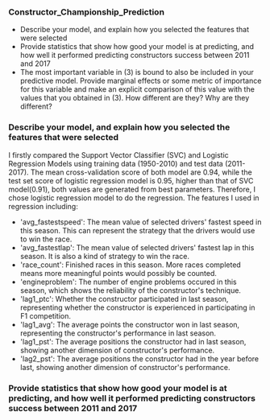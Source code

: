 ### Constructor_Championship_Prediction
- Describe your model, and explain how you selected the features that were selected
- Provide statistics that show how good your model is at predicting, and how well it performed predicting constructors
success between 2011 and 2017
- The most important variable in (3) is bound to also be included in your predictive model. Provide marginal effects or
some metric of importance for this variable and make an explicit comparison of this value with the values that you
obtained in (3). How different are they? Why are they different?


### Describe your model, and explain how you selected the features that were selected
  I firstly compared the Support Vector Classifier (SVC) and Logistic Regression Models using training data (1950-2010) and test data (2011-2017). The mean cross-validation score of both model are 0.94, while the test set score of logistic regression model is 0.95, higher than that of SVC model(0.91), both values are generated from best parameters. Therefore, I chose logistic regression model to do the regression.
  The features I used in regression including: 
  - 'avg_fastestspeed': The mean value of selected drivers' fastest speed in this season. This can represent the strategy that the drivers would use to win the race.
  - 'avg_fastestlap': The mean value of selected drivers' fastest lap in this season. It is also a kind of strategy to win the race.
  - 'race_count': Finished races in this season. More races completed means more meaningful points would possibly be counted.
  - 'engineproblem': The number of engine problems occured in this season, which shows the reliability of the constructor's technique.
  - 'lag1_ptc': Whether the constructor participated in last season, representing whether the constructor is experienced in participating in F1 competition.
  - 'lag1_avg': The average points the constructor won in last season, representing the constructor's performance in last season.
  - 'lag1_pst': The average positions the constructor had in last season, showing another dimension of constructor's performance.
  - 'lag2_pst': The average positions the constructor had in the year before last, showing another dimension of constructor's performance.


### Provide statistics that show how good your model is at predicting, and how well it performed predicting constructors success between 2011 and 2017
